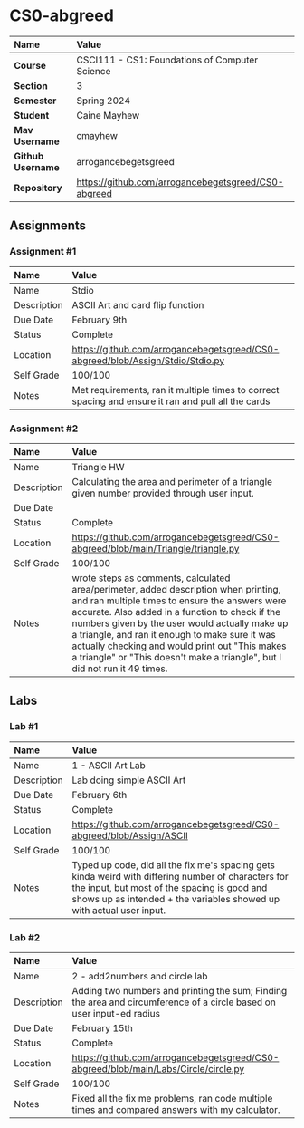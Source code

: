 # CS0-abgreed

| Name | Value |
|:---|:---|
| **Course** | CSCI111 - CS1: Foundations of Computer Science |
| **Section** | 3 |
| **Semester** | Spring 2024 |
| **Student** | Caine Mayhew |
| **Mav Username** | cmayhew |
| **Github Username** | arrogancebegetsgreed |
| **Repository** | https://github.com/arrogancebegetsgreed/CS0-abgreed |

## Assignments

### Assignment #1

| Name | Value |
| :--- | :--- |
| Name | Stdio |
| Description | ASCII Art and card flip function |
| Due Date | February 9th |
| Status | Complete |
| Location | https://github.com/arrogancebegetsgreed/CS0-abgreed/blob/Assign/Stdio/Stdio.py |
| Self Grade | 100/100 |
| Notes | Met requirements, ran it multiple times to correct spacing and ensure it ran and pull all the cards |

### Assignment #2

| Name | Value |
| :--- | :--- |
| Name | Triangle HW |
| Description | Calculating the area and perimeter of a triangle given number provided through user input. |
| Due Date |  |
| Status | Complete |
| Location | https://github.com/arrogancebegetsgreed/CS0-abgreed/blob/main/Triangle/triangle.py |
| Self Grade | 100/100 |
| Notes | wrote steps as comments, calculated area/perimeter, added description when printing, and ran multiple times to ensure the answers were accurate. Also added in a function to check if the numbers given by the user would actually make up a triangle, and ran it enough to make sure it was actually checking and would print out "This makes a triangle" or "This doesn't make a triangle", but I did not run it 49 times. |

## Labs

### Lab #1
| Name | Value |
| :--- | :--- |
| Name | 1 - ASCII Art Lab |
| Description | Lab doing simple ASCII Art |
|Due Date | February 6th |
| Status | Complete |
| Location | https://github.com/arrogancebegetsgreed/CS0-abgreed/blob/Assign/ASCII |
| Self Grade | 100/100 |
| Notes | Typed up code, did all the fix me's spacing gets kinda weird with differing number of characters for the input, but most of the spacing is good and shows up as intended + the variables showed up with actual user input. |

### Lab #2
| Name | Value |
| :--- | :--- |
| Name | 2 - add2numbers and circle lab |
| Description | Adding two numbers and printing the sum; Finding the area and circumference of a circle based on user input-ed radius |
|Due Date | February 15th |
| Status | Complete |
| Location | https://github.com/arrogancebegetsgreed/CS0-abgreed/blob/main/Labs/Circle/circle.py | https://github.com/arrogancebegetsgreed/CS0-abgreed/blob/main/Labs/math/main.py |
| Self Grade | 100/100 |
| Notes | Fixed all the fix me problems, ran code multiple times and compared answers with my calculator. |
